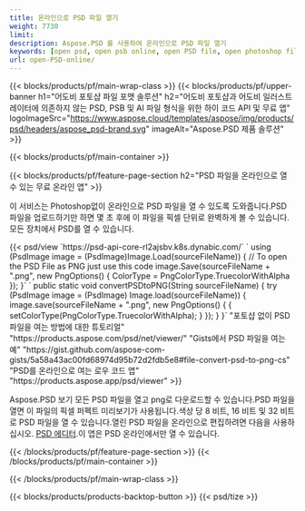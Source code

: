 ```yaml
---
title: 온라인으로 PSD 파일 열기
weight: 7730
limit: 
description: Aspose.PSD 를 사용하여 온라인으로 PSD 파일 열기
keywords: [open psd, open psb online, open PSD file, open photoshop file, preview psd]
url: open-PSD-online/
---
```


{{< blocks/products/pf/main-wrap-class >}}
{{< blocks/products/pf/upper-banner h1="어도비 포토샵 파일 포맷 솔루션" h2="어도비 포토샵과 어도비 일러스트레이터에 의존하지 않는 PSD, PSB 및 AI 파일 형식을 위한 하이 코드 API 및 무료 앱" logoImageSrc="https://www.aspose.cloud/templates/aspose/img/products/psd/headers/aspose_psd-brand.svg" imageAlt="Aspose.PSD 제품 솔루션" >}}

{{< blocks/products/pf/main-container >}}

{{< blocks/products/pf/feature-page-section h2="PSD 파일을 온라인으로 열 수 있는 무료 온라인 앱" >}}
<p>이 서비스는 Photoshop없이 온라인으로 PSD 파일을 열 수 있도록 도와줍니다.PSD 파일을 업로드하기만 하면 몇 초 후에 이 파일을 픽셀 단위로 완벽하게 볼 수 있습니다.모든 장치에서 PSD를 열 수 있습니다.</p>
{{< psd/view `https://psd-api-core-rl2ajsbv.k8s.dynabic.com/` 
`    using (PsdImage image = (PsdImage)Image.Load(sourceFileName))
    {
	    // To open the PSD File as PNG just use this code
        image.Save(sourceFileName + ".png",  new PngOptions() {  ColorType = PngColorType.TruecolorWithAlpha });
    }` 
`    public static void convertPSDtoPNG(String sourceFileName) {
    try (PsdImage image = (PsdImage) Image.load(sourceFileName)) {
        image.save(sourceFileName + ".png", new PngOptions() {
        {
            setColorType(PngColorType.TruecolorWithAlpha);
        }
    });
    }
    }` 
"포토샵 없이 PSD 파일을 여는 방법에 대한 튜토리얼" "https://products.aspose.com/psd/net/viewer/" 
"Gists에서 PSD 파일을 여는 예" "https://gist.github.com/aspose-com-gists/5a58a43ac00fd68974d95b72d2fdb5e8#file-convert-psd-to-png-cs" 
"PSD를 온라인으로 여는 로우 코드 앱" "https://products.aspose.app/psd/viewer" >}}
<p>Aspose.PSD 보기 모든 PSD 파일을 열고 png로 다운로드할 수 있습니다.PSD 파일을 열면 이 파일의 픽셀 퍼펙트 미리보기가 사용됩니다.색상 당 8 비트, 16 비트 및 32 비트로 PSD 파일을 열 수 있습니다.열린 PSD 파일을 온라인으로 편집하려면 다음을 사용하십시오. <a href="https://products.aspose.app/psd/editor">PSD 에디터</a>.이 앱은 PSD 온라인에서만 열 수 있습니다.</p>
{{< /blocks/products/pf/feature-page-section >}}
{{< /blocks/products/pf/main-container >}}


{{< /blocks/products/pf/main-wrap-class >}}

{{< blocks/products/products-backtop-button >}}
{{< psd/tize >}}
